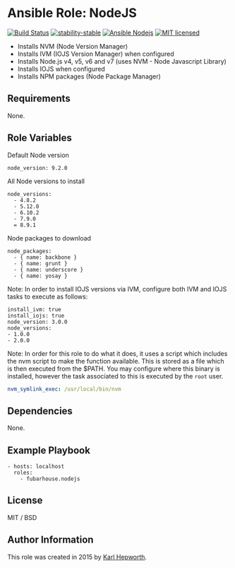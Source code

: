 # Ansible Role: NodeJS

[![Build Status](https://img.shields.io/travis/fubarhouse/ansible-role-nodejs/master.svg?style=for-the-badge)](https://travis-ci.org/fubarhouse/ansible-role-nodejs)
[![stability-stable](https://img.shields.io/badge/stability-stable-green.svg?style=for-the-badge)](https://github.com/orangemug/stability-badges)
[![Ansible Nodejs](https://img.shields.io/ansible/role/4921.svg?style=for-the-badge)](https://galaxy.ansible.com/fubarhouse/nodejs)
[![MIT licensed](https://img.shields.io/badge/license-MIT-blue.svg?style=for-the-badge)](https://raw.githubusercontent.com/fubarhouse/ansible-role-nodejs/master/LICENSE)

* Installs NVM (Node Version Manager)
* Installs IVM (IOJS Version Manager) when configured
* Installs Node.js v4, v5, v6 and v7 (uses NVM - Node Javascript Library)
* Installs IOJS when configured
* Installs NPM packages (Node Package Manager)

## Requirements

  None. 

## Role Variables

Default Node version
````
node_version: 9.2.0
````

All Node versions to install
````
node_versions:
  - 4.8.2
  - 5.12.0
  - 6.10.2
  - 7.9.0
  = 8.9.1
````

Node packages to download
````
node_packages:
  - { name: backbone }
  - { name: grunt }
  - { name: underscore }
  - { name: yosay }
````

Note: In order to install IOJS versions via IVM, configure both IVM and IOJS tasks to execute as follows:
````
install_ivm: true
install_iojs: true
node_version: 3.0.0
node_versions:
- 1.0.0
- 2.0.0
````

Note: In order for this role to do what it does, it uses a script which includes the nvm script to make the function available. This is stored as a file which is then executed from the $PATH. You may configure where this binary is installed, however the task associated to this is executed by the `root` user.
````yaml
nvm_symlink_exec: /usr/local/bin/nvm
````

## Dependencies

  None.

## Example Playbook
````
- hosts: localhost
  roles:
    - fubarhouse.nodejs
````

## License

MIT / BSD

## Author Information

This role was created in 2015 by [Karl Hepworth](https://twitter.com/fubarhouse).